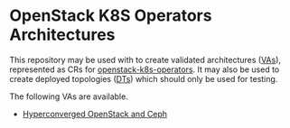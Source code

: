 # OpenStack K8S Operators Architectures

This repository may be used with to create validated
architectures ([VAs](examples/va)), represented as CRs for
[openstack-k8s-operators](https://github.com/openstack-k8s-operators).
It may also be used to create deployed topologies
([DTs](examples/dt)) which should only be used for testing.

The following VAs are available.

- [Hyperconverged OpenStack and Ceph](examples/va/hci/)
